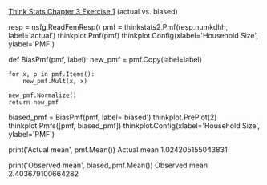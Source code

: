 [Think Stats Chapter 3 Exercise 1](http://greenteapress.com/thinkstats2/html/thinkstats2004.html#toc31) (actual vs. biased)

resp = nsfg.ReadFemResp()
pmf = thinkstats2.Pmf(resp.numkdhh, label='actual')
thinkplot.Pmf(pmf)
thinkplot.Config(xlabel='Household Size', ylabel='PMF')

def BiasPmf(pmf, label):
    new_pmf = pmf.Copy(label=label)

    for x, p in pmf.Items():
        new_pmf.Mult(x, x)
        
    new_pmf.Normalize()
    return new_pmf

biased_pmf = BiasPmf(pmf, label='biased')
thinkplot.PrePlot(2)
thinkplot.Pmfs([pmf, biased_pmf])
thinkplot.Config(xlabel='Household Size', ylabel='PMF')

print('Actual mean', pmf.Mean())
	Actual mean 1.024205155043831

print('Observed mean', biased_pmf.Mean())
	Observed mean 2.403679100664282
